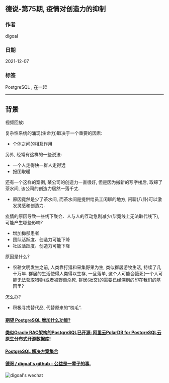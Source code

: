 ## 德说-第75期, 疫情对创造力的抑制   
                        
### 作者                        
digoal                        
                        
### 日期                        
2021-12-07                       
                        
### 标签                     
PostgreSQL , 在一起               
                      
----                      
                      
## 背景                      
视频回放:     
    
复杂性系统的涌现(生命力)取决于一个重要的因素:  
- 个体之间的相互作用  
  
另外, 经常有这样的一些说法:   
- 一个人走得快一群人走得远  
- 报团取暖  
  
还有一个这样的案例, 某公司的创造力一直很好, 但是因为搬新的写字楼后, 取缔了茶水间, 该公司的创造力居然一落千丈.  
- 原因竟然是少了茶水间, 而茶水间是提供给员工闲聊的地方, 闲聊(八卦)可以激发灵感和创造力.  
  
疫情的原因导致一些线下聚会、人与人的互动急剧减少(毕竟线上无法取代线下), 可能产生哪些影响?   
- 增加抑郁患者  
- 团队活跃度、创造力可能下降  
- 社区活跃度、创造力可能下降  
    
原因是什么?   
- 农耕文明发生之前, 人类靠打猎和采集野果为生, 类似群居游牧生活, 持续了几十万年. 群居的生活使得人类得以生存, 一旦落单, 这个人可能会饿死(一个人可能无法获取猎物)或者被野兽杀死. 群居(社交)的需要已经深刻的印在我们的基因里?    
  
怎么办?    
- 积极寻找替代品, 代替原来的“梳毛”.    
    
    
  
#### [期望 PostgreSQL 增加什么功能?](https://github.com/digoal/blog/issues/76 "269ac3d1c492e938c0191101c7238216")
  
  
#### [类似Oracle RAC架构的PostgreSQL已开源: 阿里云PolarDB for PostgreSQL云原生分布式开源数据库!](https://github.com/ApsaraDB/PolarDB-for-PostgreSQL "57258f76c37864c6e6d23383d05714ea")
  
  
#### [PostgreSQL 解决方案集合](https://yq.aliyun.com/topic/118 "40cff096e9ed7122c512b35d8561d9c8")
  
  
#### [德哥 / digoal's github - 公益是一辈子的事.](https://github.com/digoal/blog/blob/master/README.md "22709685feb7cab07d30f30387f0a9ae")
  
  
![digoal's wechat](../pic/digoal_weixin.jpg "f7ad92eeba24523fd47a6e1a0e691b59")
  
